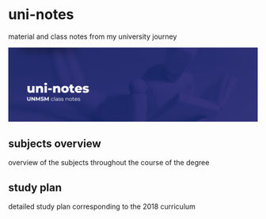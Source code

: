 # uni-notes
material and class notes from my university journey

![banner](assets/banner.png)

## subjects overview
overview of the subjects throughout the course of the degree

## study plan
detailed study plan corresponding to the 2018 curriculum


